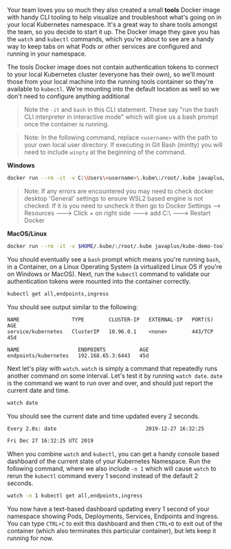 Your team loves you so much they also created a small **tools** Docker image with handy CLI tooling to help visualize and troubleshoot what's going on in your local Kubernetes namespace.  It's a great way to share tools amongst the team, so you decide to start it up.  The Docker image they gave you has the `watch` and `kubectl` commands, which you're about to see are a handy way to keep tabs on what Pods or other services are configured and running in your namespace.

The tools Docker image does not contain authentication tokens to connect to your local Kubernetes cluster (everyone has their own), so we'll mount those from your local machine into the running tools container so they're available to `kubectl`.  We're mounting into the default location as well so we don't need to configure anything additional

> Note the `-it` and `bash` in this CLI statement.  These say "run the bash CLI interpreter in interactive mode" which will give us a bash prompt once the container is running.

> Note: In the following command, replace `<username>` with the path to your own local user directory.  If executing in Git Bash (mintty) you will need to include `winpty` at the beginning of the command.

**Windows**
```bash
docker run --rm -it -v C:\Users\<username>\.kube\:/root/.kube javaplus/kube-demo-tools bash
```
> Note: If any errors are encountered you may need to check docker desktop 'General' settings to ensure WSL2 based engine is not checked. If it is you need to uncheck it then go to Docker Settings --> Resources ---> Click + on right side ---> add C:\   ---> Restart Docker

**MacOS/Linux**
```bash
docker run --rm -it -v $HOME/.kube/:/root/.kube javaplus/kube-demo-tools bash
```

You should eventually see a `bash` prompt which means you're running `bash`, in a Container, on a Linux Operating System (a virtualized Linux OS if you're on Windows or MacOS).  Next, run the `kubectl` command to validate our authentication tokens were mounted into the container correctly.

```bash
kubectl get all,endpoints,ingress
```

You should see output similar to the following:

```
NAME                 TYPE        CLUSTER-IP   EXTERNAL-IP   PORT(S)   AGE
service/kubernetes   ClusterIP   10.96.0.1    <none>        443/TCP   45d

NAME                   ENDPOINTS           AGE
endpoints/kubernetes   192.168.65.3:6443   45d
```

Next let's play with `watch`.  `watch` is simply a command that repeatedly runs another command on some interval.  Let's test it by running `watch date`.  `date` is the command we want to run over and over, and should just report the current date and time.

```bash
watch date
```

You should see the current date and time updated every 2 seconds.

```bash
Every 2.0s: date                             2019-12-27 16:32:25

Fri Dec 27 16:32:25 UTC 2019
```

When you combine `watch` and `kubectl`, you can get a handy console based dashboard of the current state of your Kubernetes Namespace.  Run the following command, where we also include `-n 1` which will cause `watch` to rerun the `kubectl` command every 1 second instead of the default 2 seconds.

```bash
watch -n 1 kubectl get all,endpoints,ingress
```

You now have a text-based dashboard updating every 1 second of your namespace showing Pods, Deployments, Services, Endpoints and Ingress.  You can type `CTRL+C` to exit this dashboard and then `CTRL+D` to exit out of the container (which also terminates this particular container), but lets keep it running for now.
